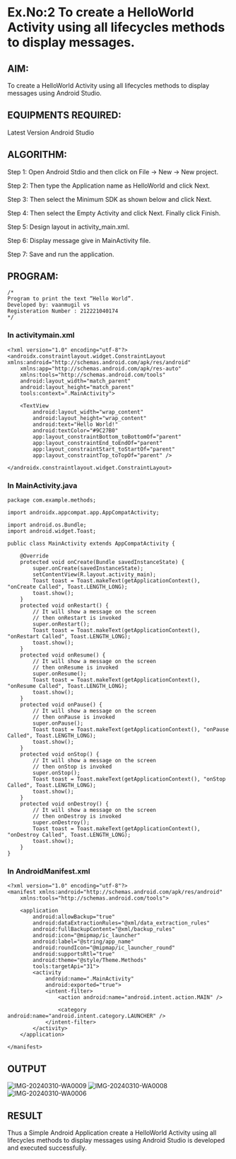 # Ex.No:2 To create a HelloWorld Activity using all lifecycles methods to display messages.


## AIM:

To create a HelloWorld Activity using all lifecycles methods to display messages using Android Studio.

## EQUIPMENTS REQUIRED:

Latest Version Android Studio

## ALGORITHM:

Step 1: Open Android Stdio and then click on File -> New -> New project.

Step 2: Then type the Application name as HelloWorld and click Next. 

Step 3: Then select the Minimum SDK as shown below and click Next.

Step 4: Then select the Empty Activity and click Next. Finally click Finish.

Step 5: Design layout in activity_main.xml.

Step 6: Display message give in MainActivity file.

Step 7: Save and run the application.

## PROGRAM:
```
/*
Program to print the text “Hello World”.
Developed by: vaanmugil vs
Registeration Number : 212221040174
*/
```
### In activitymain.xml
```
<?xml version="1.0" encoding="utf-8"?>
<androidx.constraintlayout.widget.ConstraintLayout xmlns:android="http://schemas.android.com/apk/res/android"
    xmlns:app="http://schemas.android.com/apk/res-auto"
    xmlns:tools="http://schemas.android.com/tools"
    android:layout_width="match_parent"
    android:layout_height="match_parent"
    tools:context=".MainActivity">

    <TextView
        android:layout_width="wrap_content"
        android:layout_height="wrap_content"
        android:text="Hello World!"
        android:textColor="#9C27B0"
        app:layout_constraintBottom_toBottomOf="parent"
        app:layout_constraintEnd_toEndOf="parent"
        app:layout_constraintStart_toStartOf="parent"
        app:layout_constraintTop_toTopOf="parent" />

</androidx.constraintlayout.widget.ConstraintLayout>
```
### In MainActivity.java
```
package com.example.methods;

import androidx.appcompat.app.AppCompatActivity;

import android.os.Bundle;
import android.widget.Toast;

public class MainActivity extends AppCompatActivity {

    @Override
    protected void onCreate(Bundle savedInstanceState) {
        super.onCreate(savedInstanceState);
        setContentView(R.layout.activity_main);
        Toast toast = Toast.makeText(getApplicationContext(), "onCreate Called", Toast.LENGTH_LONG);
        toast.show();
    }
    protected void onRestart() {
        // It will show a message on the screen
        // then onRestart is invoked
        super.onRestart();
        Toast toast = Toast.makeText(getApplicationContext(), "onRestart Called", Toast.LENGTH_LONG);
        toast.show();
    }
    protected void onResume() {
        // It will show a message on the screen
        // then onResume is invoked
        super.onResume();
        Toast toast = Toast.makeText(getApplicationContext(), "onResume Called", Toast.LENGTH_LONG);
        toast.show();
    }
    protected void onPause() {
        // It will show a message on the screen
        // then onPause is invoked
        super.onPause();
        Toast toast = Toast.makeText(getApplicationContext(), "onPause Called", Toast.LENGTH_LONG);
        toast.show();
    }
    protected void onStop() {
        // It will show a message on the screen
        // then onStop is invoked
        super.onStop();
        Toast toast = Toast.makeText(getApplicationContext(), "onStop Called", Toast.LENGTH_LONG);
        toast.show();
    }
    protected void onDestroy() {
        // It will show a message on the screen
        // then onDestroy is invoked
        super.onDestroy();
        Toast toast = Toast.makeText(getApplicationContext(), "onDestroy Called", Toast.LENGTH_LONG);
        toast.show();
    }
}
```
### In AndroidManifest.xml
```
<?xml version="1.0" encoding="utf-8"?>
<manifest xmlns:android="http://schemas.android.com/apk/res/android"
    xmlns:tools="http://schemas.android.com/tools">

    <application
        android:allowBackup="true"
        android:dataExtractionRules="@xml/data_extraction_rules"
        android:fullBackupContent="@xml/backup_rules"
        android:icon="@mipmap/ic_launcher"
        android:label="@string/app_name"
        android:roundIcon="@mipmap/ic_launcher_round"
        android:supportsRtl="true"
        android:theme="@style/Theme.Methods"
        tools:targetApi="31">
        <activity
            android:name=".MainActivity"
            android:exported="true">
            <intent-filter>
                <action android:name="android.intent.action.MAIN" />

                <category android:name="android.intent.category.LAUNCHER" />
            </intent-filter>
        </activity>
    </application>

</manifest>
```
## OUTPUT
![IMG-20240310-WA0009](https://github.com/Harsayazheni/lifecyclemethods/assets/118708467/c1034157-971a-400d-a07e-a019bf929187)
![IMG-20240310-WA0008](https://github.com/Harsayazheni/lifecyclemethods/assets/118708467/415658e3-cd09-440a-b291-381b80cb7763)
![IMG-20240310-WA0006](https://github.com/Harsayazheni/lifecyclemethods/assets/118708467/e4cd69c6-482e-460f-9e66-e54dea853e58)

## RESULT
Thus a Simple Android Application create a HelloWorld Activity using all lifecycles methods to display messages using Android Studio is developed and executed successfully.
